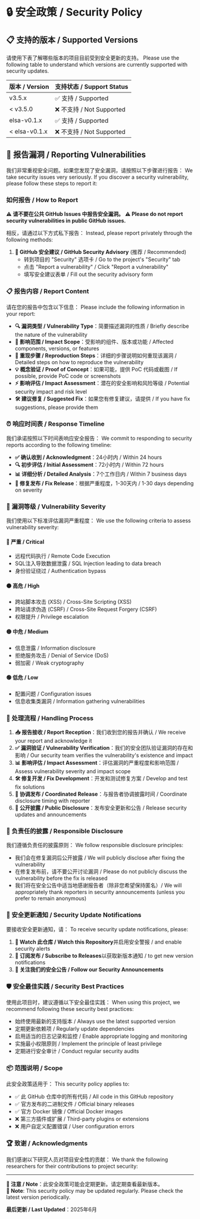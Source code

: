 # 🔒 安全政策 / Security Policy

## 📋 支持的版本 / Supported Versions

请使用下表了解哪些版本的项目目前受到安全更新的支持。
Please use the following table to understand which versions are currently supported with security updates.

| 版本 / Version | 支持状态 / Support Status |
| -------------- | ------------------------- |
| v3.5.x         | ✅ 支持 / Supported       |
| < v3.5.0       | ❌ 不支持 / Not Supported |
| elsa-v0.1.x    | ✅ 支持 / Supported       |
| < elsa-v0.1.x  | ❌ 不支持 / Not Supported |

## 🚨 报告漏洞 / Reporting Vulnerabilities

我们非常重视安全问题。如果您发现了安全漏洞，请按照以下步骤进行报告：
We take security issues very seriously. If you discover a security vulnerability, please follow these steps to report it:

### 如何报告 / How to Report

**⚠️ 请不要在公共 GitHub Issues 中报告安全漏洞。**
**⚠️ Please do not report security vulnerabilities in public GitHub issues.**

相反，请通过以下方式私下报告：
Instead, please report privately through the following methods:

1. **🔐 GitHub 安全建议 / GitHub Security Advisory** (推荐 / Recommended)
   - 转到项目的 "Security" 选项卡 / Go to the project's "Security" tab
   - 点击 "Report a vulnerability" / Click "Report a vulnerability"
   - 填写安全建议表单 / Fill out the security advisory form

### 📋 报告内容 / Report Content

请在您的报告中包含以下信息：
Please include the following information in your report:

- **🔍 漏洞类型 / Vulnerability Type**：简要描述漏洞的性质 / Briefly describe the nature of the vulnerability
- **📍 影响范围 / Impact Scope**：受影响的组件、版本或功能 / Affected components, versions, or features
- **🔄 重现步骤 / Reproduction Steps**：详细的步骤说明如何重现该漏洞 / Detailed steps on how to reproduce the vulnerability
- **💡 概念验证 / Proof of Concept**：如果可能，提供 PoC 代码或截图 / If possible, provide PoC code or screenshots
- **⚡ 影响评估 / Impact Assessment**：潜在的安全影响和风险等级 / Potential security impact and risk level
- **🛠️ 建议修复 / Suggested Fix**：如果您有修复建议，请提供 / If you have fix suggestions, please provide them

### ⏰ 响应时间表 / Response Timeline

我们承诺按照以下时间表响应安全报告：
We commit to responding to security reports according to the following timeline:

- **✅ 确认收到 / Acknowledgment**：24小时内 / Within 24 hours
- **🔍 初步评估 / Initial Assessment**：72小时内 / Within 72 hours
- **📊 详细分析 / Detailed Analysis**：7个工作日内 / Within 7 business days
- **🚀 修复发布 / Fix Release**：根据严重程度，1-30天内 / 1-30 days depending on severity

### 🎯 漏洞等级 / Vulnerability Severity

我们使用以下标准评估漏洞严重程度：
We use the following criteria to assess vulnerability severity:

#### 🔴 严重 / Critical
- 远程代码执行 / Remote Code Execution
- SQL注入导致数据泄露 / SQL Injection leading to data breach
- 身份验证绕过 / Authentication bypass

#### 🟠 高危 / High
- 跨站脚本攻击 (XSS) / Cross-Site Scripting (XSS)
- 跨站请求伪造 (CSRF) / Cross-Site Request Forgery (CSRF)
- 权限提升 / Privilege escalation

#### 🟡 中危 / Medium
- 信息泄露 / Information disclosure
- 拒绝服务攻击 / Denial of Service (DoS)
- 弱加密 / Weak cryptography

#### 🟢 低危 / Low
- 配置问题 / Configuration issues
- 信息收集类漏洞 / Information gathering vulnerabilities

### 🔄 处理流程 / Handling Process

1. **📥 报告接收 / Report Reception**：我们收到您的报告并确认 / We receive your report and acknowledge it
2. **✅ 漏洞验证 / Vulnerability Verification**：我们的安全团队验证漏洞的存在和影响 / Our security team verifies the vulnerability's existence and impact
3. **📊 影响评估 / Impact Assessment**：评估漏洞的严重程度和影响范围 / Assess vulnerability severity and impact scope
4. **🛠️ 修复开发 / Fix Development**：开发和测试修复方案 / Develop and test fix solutions
5. **🤝 协调发布 / Coordinated Release**：与报告者协调披露时间 / Coordinate disclosure timing with reporter
6. **📢 公开披露 / Public Disclosure**：发布安全更新和公告 / Release security updates and announcements

### 🤝 负责任的披露 / Responsible Disclosure

我们遵循负责任的披露原则：
We follow responsible disclosure principles:

- 我们会在修复漏洞后公开披露 / We will publicly disclose after fixing the vulnerability
- 在修复发布前，请不要公开讨论漏洞 / Please do not publicly discuss the vulnerability before the fix is released
- 我们将在安全公告中适当地感谢报告者（除非您希望保持匿名）/ We will appropriately thank reporters in security announcements (unless you prefer to remain anonymous)

### 📢 安全更新通知 / Security Update Notifications

要接收安全更新通知，请：
To receive security update notifications, please:

1. **👀 Watch 此仓库 / Watch this Repository**并启用安全警报 / and enable security alerts
2. **🔔 订阅发布 / Subscribe to Releases**以获取新版本通知 / to get new version notifications
3. **📰 关注我们的安全公告 / Follow our Security Announcements**

### 🛡️ 安全最佳实践 / Security Best Practices

使用此项目时，建议遵循以下安全最佳实践：
When using this project, we recommend following these security best practices:

- 始终使用最新的支持版本 / Always use the latest supported version
- 定期更新依赖项 / Regularly update dependencies
- 启用适当的日志记录和监控 / Enable appropriate logging and monitoring
- 实施最小权限原则 / Implement the principle of least privilege
- 定期进行安全审计 / Conduct regular security audits

### 📦 范围说明 / Scope

此安全政策适用于：
This security policy applies to:

- ✅ 此 GitHub 仓库中的所有代码 / All code in this GitHub repository
- ✅ 官方发布的二进制文件 / Official binary releases
- ✅ 官方 Docker 镜像 / Official Docker images
- ❌ 第三方插件或扩展 / Third-party plugins or extensions
- ❌ 用户自定义配置错误 / User configuration errors

### 🏆 致谢 / Acknowledgments

我们感谢以下研究人员对项目安全性的贡献：
We thank the following researchers for their contributions to project security:

<!-- 
感谢名单将在此处更新 / Acknowledgment list will be updated here
- [研究人员姓名 / Researcher Name] - 发现并报告了 [漏洞类型] / Discovered and reported [Vulnerability Type]
-->

---

**📌 注意 / Note**：此安全政策可能会定期更新。请定期查看最新版本。  
**📌 Note**: This security policy may be updated regularly. Please check the latest version periodically.

**最后更新 / Last Updated**：2025年6月
